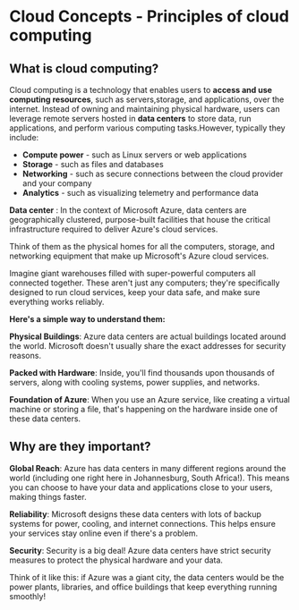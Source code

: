 # Cloud Concepts - Principles of cloud computing

## What is cloud computing?

Cloud computing is a technology that enables users to **access and use computing resources**, such as servers,storage, and applications, over the internet. Instead of owning and maintaining physical hardware, users can leverage remote servers hosted in **data centers** to store data, run applications, and perform various computing tasks.However, typically they include:

- **Compute power** - such as Linux servers or web applications
- **Storage** - such as files and databases
- **Networking** - such as secure connections between the cloud provider and your company
- **Analytics** - such as visualizing telemetry and performance data


**Data center**
: In the context of Microsoft Azure, data centers are geographically clustered, purpose-built facilities that house the critical infrastructure required to deliver Azure's cloud services.

Think of them as the physical homes for all the computers, storage, and networking equipment that make up Microsoft's Azure cloud services.

Imagine giant warehouses filled with super-powerful computers all connected together. These aren't just any computers; they're specifically designed to run cloud services, keep your data safe, and make sure everything works reliably.

**Here's a simple way to understand them:**

**Physical Buildings**: Azure data centers are actual buildings located around the world. Microsoft doesn't usually share the exact addresses for security reasons.  

**Packed with Hardware**: Inside, you'll find thousands upon thousands of servers, along with cooling systems, power supplies, and networks.  

**Foundation of Azure**: When you use an Azure service, like creating a virtual machine or storing a file, that's happening on the hardware inside one of these data centers.

## Why are they important?

**Global Reach**: Azure has data centers in many different regions around the world (including one right here in Johannesburg, South Africa!). This means you can choose to have your data and applications close to your users, making things faster. 

**Reliability**: Microsoft designs these data centers with lots of backup systems for power, cooling, and internet connections. This helps ensure your services stay online even if there's a problem.   

**Security**: Security is a big deal! Azure data centers have strict security measures to protect the physical hardware and your data. 

Think of it like this: if Azure was a giant city, the data centers would be the power plants, libraries, and office buildings that keep everything running smoothly!


